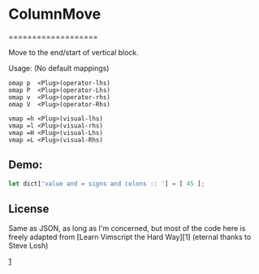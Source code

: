 # ColumnMove
===================

Move to the end/start of vertical block.

Usage: (No default mappings)

```viml
omap p  <Plug>(operator-lhs)
omap P  <Plug>(operator-Lhs)
omap v  <Plug>(operator-rhs)
omap V  <Plug>(operator-Rhs)
```

```viml
vmap =h <Plug>(visual-lhs)
vmap =l <Plug>(visual-rhs)
vmap =H <Plug>(visual-Lhs)
vmap =L <Plug>(visual-Rhs)
```

## Demo:

```javascript
let dict['value and = signs and colons :: '] = [ 45 ];
```

## License

Same as JSON, as long as I'm concerned, 
but most of the code here is freely adapted from
[Learn Vimscript the Hard Way][1] (eternal thanks to Steve Losh)

[1](http://learnvimscriptthehardway.stevelosh.com/)

<!--![alt text](./pp_self2.png "")-->

